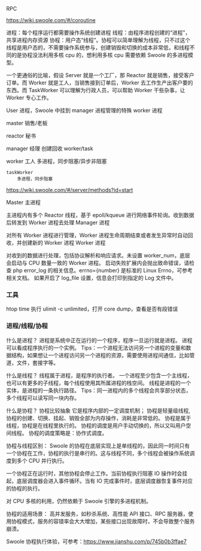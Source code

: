 RPC

https://wiki.swoole.com/#/coroutine

进程：每个程序运行都需要操作系统创建进程
线程：由程序进程创建的“进程”，共享进程内存资源
协程：用户态“线程”。协程可以简单理解为线程，只不过这个线程是用户态的，不需要操作系统参与，创建销毁和切换的成本非常低，和线程不同的是协程没法利用多核 cpu 的，想利用多核 cpu 需要依赖 Swoole 的多进程模型。

一个更通俗的比喻，假设 Server 就是一个工厂，那 Reactor 就是销售，接受客户订单。而 Worker 就是工人，当销售接到订单后，Worker 去工作生产出客户要的东西。而 TaskWorker 可以理解为行政人员，可以帮助 Worker 干些杂事，让 Worker 专心工作。

User 进程，Swoole 中挂到 manager 进程管理的特殊 worker 进程

master 销售/老板

reactor 秘书

manager 经理
创建回收 worker/task

worker 工人
多进程，同步阻塞/异步非阻塞

    taskWorker
    	多进程，同步阻塞

https://wiki.swoole.com/#/server/methods?id=start

Master 主进程

主进程内有多个 Reactor 线程，基于 epoll/kqueue 进行网络事件轮询。收到数据后转发到 Worker 进程去处理
Manager 进程

对所有 Worker 进程进行管理，Worker 进程生命周期结束或者发生异常时自动回收，并创建新的 Worker 进程
Worker 进程

对收到的数据进行处理，包括协议解析和响应请求。未设置 worker_num，底层会启动与 CPU 数量一致的 Worker 进程。
启动失败扩展内会抛出致命错误，请检查 php error_log 的相关信息。errno={number} 是标准的 Linux Errno，可参考相关文档。
如果开启了 log_file 设置，信息会打印到指定的 Log 文件中。

### 工具

htop
time
执行 ulimit -c unlimited，打开 core dump，查看是否有段错误

### 进程/线程/协程

什么是进程？
进程是系统中正在运行的一个程序，程序一旦运行就是进程。
进程可以看成程序执行的一个实例。
Tips：一个进程无法访问另一个进程的变量和数据结构，如果想让一个进程访问另一个进程的资源，需要使用进程间通信，比如管道，文件，套接字等。

什么是线程？
线程属于进程，是程序的执行者。
一个进程至少包含一个主线程，也可以有更多的子线程，每个线程使用其所属进程的栈空间。
线程是进程的一个实体，是进程的一条执行路径。
Tips：同一进程内的多个线程会共享部分状态，多个线程可以读写同一块内存。

什么是协程？
协程比较抽象 它是程序内部的一定调度机制；
协程是轻量级线程, 协程的创建、切换、挂起、销毁全部为内存操作，消耗是非常低的。
协程是属于线程，协程是在线程里执行的。
协程的调度是用户手动切换的，所以又叫用户空间线程。
协程的调度策略是：协作式调度。

协程与线程区别：
Swoole 的协程在底层实现上是单线程的，因此同一时间只有一个协程在工作，协程的执行是串行的。这与线程不同，多个线程会被操作系统调度到多个 CPU 并行执行。

一个协程正在运行时，其他协程会停止工作。当前协程执行阻塞 IO 操作时会挂起，底层调度器会进入事件循环。当有 IO 完成事件时，底层调度器恢复事件对应的协程的执行。

对 CPU 多核的利用，仍然依赖于 Swoole 引擎的多进程机制。

协程的适用场景：
高并发服务，如秒杀系统、高性能 API 接口、RPC 服务器，使用协程模式，服务的容错率会大大增加，某些接口出现故障时，不会导致整个服务崩溃。

Swoole 协程执行体验，可参考：https://www.jianshu.com/p/745b0b3ffae7
